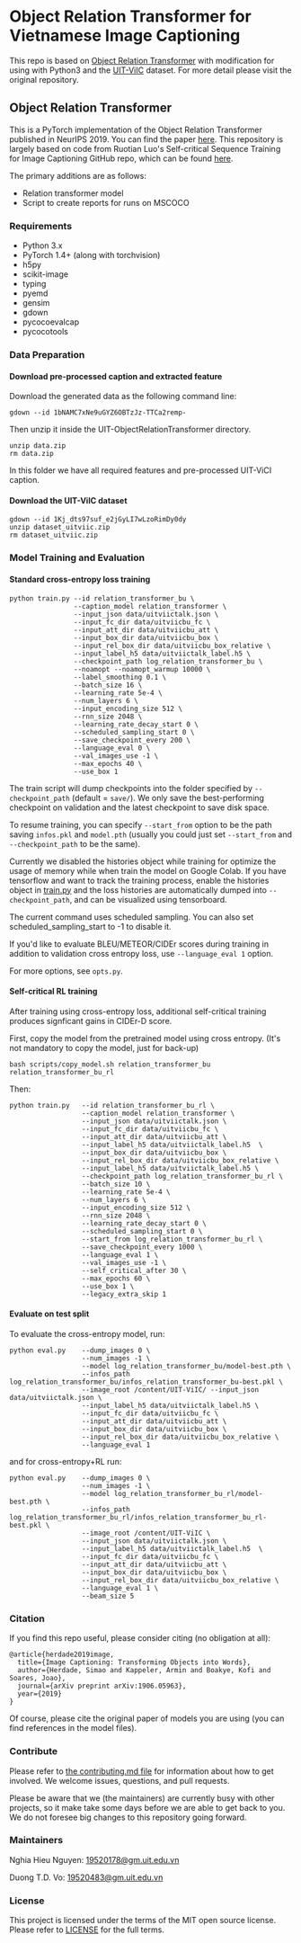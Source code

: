 Object Relation Transformer for Vietnamese Image Captioning
=================
This repo is based on [Object Relation Transformer](https://github.com/yahoo/object_relation_transformer) with modification for using with Python3 and the [UIT-ViIC](https://arxiv.org/abs/2002.00175) dataset. For more detail please visit the original repository.

## Object Relation Transformer

This is a PyTorch implementation of the Object Relation Transformer published in NeurIPS 2019. You can find the paper [here](https://papers.nips.cc/paper/9293-image-captioning-transforming-objects-into-words.pdf). This repository is largely based on code from Ruotian Luo's Self-critical Sequence Training for Image Captioning GitHub repo, which can be found [here](https://github.com/ruotianluo/self-critical.pytorch).

The primary additions are as follows:
* Relation transformer model
* Script to create reports for runs on MSCOCO


### Requirements
* Python 3.x
* PyTorch 1.4+ (along with torchvision)
* h5py
* scikit-image
* typing
* pyemd
* gensim
* gdown
* pycocoevalcap
* pycocotools

### Data Preparation

#### Download pre-processed caption and extracted feature

Download the generated data as the following command line:
```
gdown --id 1bNAMC7xNe9uGYZ6OBTzJz-TTCa2remp-
```

Then unzip it inside the UIT-ObjectRelationTransformer directory.

```
unzip data.zip
rm data.zip
```

In this folder we have all required features and pre-processed UIT-ViCI caption.

#### Download the UIT-ViIC dataset

```
gdown --id 1Kj_dts97suf_e2jGyLI7wLzoRimDy0dy
unzip dataset_uitviic.zip
rm dataset_uitviic.zip
```

### Model Training and Evaluation

#### Standard cross-entropy loss training

```
python train.py --id relation_transformer_bu \
                --caption_model relation_transformer \
                --input_json data/uitviictalk.json \
                --input_fc_dir data/uitviicbu_fc \
                --input_att_dir data/uitviicbu_att \
                --input_box_dir data/uitviicbu_box \
                --input_rel_box_dir data/uitviicbu_box_relative \
                --input_label_h5 data/uitviictalk_label.h5 \
                --checkpoint_path log_relation_transformer_bu \
                --noamopt --noamopt_warmup 10000 \
                --label_smoothing 0.1 \
                --batch_size 16 \
                --learning_rate 5e-4 \
                --num_layers 6 \
                --input_encoding_size 512 \
                --rnn_size 2048 \
                --learning_rate_decay_start 0 \
                --scheduled_sampling_start 0 \
                --save_checkpoint_every 200 \
                --language_eval 0 \
                --val_images_use -1 \
                --max_epochs 40 \
                --use_box 1
```

The train script will dump checkpoints into the folder specified by `--checkpoint_path` (default = `save/`). We only save the best-performing checkpoint on validation and the latest checkpoint to save disk space.

To resume training, you can specify `--start_from` option to be the path saving `infos.pkl` and `model.pth` (usually you could just set `--start_from` and `--checkpoint_path` to be the same).

Currently we disabled the histories object while training for optimize the usage of memory while when train the model on Google Colab. If you have tensorflow and want to track the training process, enable the histories object in [train.py](train.py) and the loss histories are automatically dumped into `--checkpoint_path`, and can be visualized using tensorboard.

The current command uses scheduled sampling. You can also set scheduled_sampling_start to -1 to disable it.

If you'd like to evaluate BLEU/METEOR/CIDEr scores during training in addition to validation cross entropy loss, use `--language_eval 1` option.

For more options, see `opts.py`.

#### Self-critical RL training

After training using cross-entropy loss, additional self-critical training produces signficant gains in CIDEr-D score.

First, copy the model from the pretrained model using cross entropy. (It's not mandatory to copy the model, just for back-up)

```
bash scripts/copy_model.sh relation_transformer_bu relation_transformer_bu_rl
```

Then:

```
python train.py   --id relation_transformer_bu_rl \
                  --caption_model relation_transformer \
                  --input_json data/uitviictalk.json \
                  --input_fc_dir data/uitviicbu_fc \
                  --input_att_dir data/uitviicbu_att \
                  --input_label_h5 data/uitviictalk_label.h5  \
                  --input_box_dir data/uitviicbu_box \
                  --input_rel_box_dir data/uitviicbu_box_relative \
                  --input_label_h5 data/uitviictalk_label.h5 \
                  --checkpoint_path log_relation_transformer_bu_rl \
                  --batch_size 10 \
                  --learning_rate 5e-4 \
                  --num_layers 6 \
                  --input_encoding_size 512 \
                  --rnn_size 2048 \
                  --learning_rate_decay_start 0 \
                  --scheduled_sampling_start 0 \
                  --start_from log_relation_transformer_bu_rl \
                  --save_checkpoint_every 1000 \
                  --language_eval 1 \
                  --val_images_use -1 \
                  --self_critical_after 30 \
                  --max_epochs 60 \
                  --use_box 1 \
                  --legacy_extra_skip 1
```

#### Evaluate on test split
To evaluate the cross-entropy model, run:

```
python eval.py    --dump_images 0 \
                  --num_images -1 \
                  --model log_relation_transformer_bu/model-best.pth \
                  --infos_path log_relation_transformer_bu/infos_relation_transformer_bu-best.pkl \
                  --image_root /content/UIT-ViIC/ --input_json data/uitviictalk.json \
                  --input_label_h5 data/uitviictalk_label.h5 \
                  --input_fc_dir data/uitviicbu_fc \
                  --input_att_dir data/uitviicbu_att \
                  --input_box_dir data/uitviicbu_box \
                  --input_rel_box_dir data/uitviicbu_box_relative \
                  --language_eval 1
```

and for cross-entropy+RL run:

```
python eval.py    --dump_images 0 \
                  --num_images -1 \
                  --model log_relation_transformer_bu_rl/model-best.pth \
                  --infos_path log_relation_transformer_bu_rl/infos_relation_transformer_bu_rl-best.pkl \
                  --image_root /content/UIT-ViIC \
                  --input_json data/uitviictalk.json \
                  --input_label_h5 data/uitviictalk_label.h5  \
                  --input_fc_dir data/uitviicbu_fc \
                  --input_att_dir data/uitviicbu_att \
                  --input_box_dir data/uitviicbu_box \
                  --input_rel_box_dir data/uitviicbu_box_relative \
                  --language_eval 1 \
                  --beam_size 5
```

<!-- ### Model Zoo and Results

The table below presents links to our pre-trained models, as well as results from our paper on the Karpathy test
split. Similar results should be obtained by running the respective commands in
[neurips_training_runs.sh](neurips_training_runs.sh). As learning rate scheduling was not fully optimized, these
values should only serve as a reference/expectation rather than what can be achieved with additional tuning.

The models are Copyright Verizon Media, licensed under the terms of the CC-BY-4.0 license. See associated
[license file](LICENSE-CC-BY-4.md).

Algorithm | CIDEr-D |SPICE | BLEU-1 | BLEU-4 | METEOR | ROUGE-L
:-- | :--: | :--: | :--: | :--: | :--: | :--:
[Up-Down + LSTM](http://wpc.D89ED.chicdn.net/00D89ED/object_relation_transformer/models/log_topdown_bu.zip) * | 106.6 | 19.9 | 75.6 | 32.9 | 26.5 | 55.4
[Up-Down + Transformer](http://wpc.D89ED.chicdn.net/00D89ED/object_relation_transformer/models/log_transformer_bu.zip) | 111.0 | 20.9 | 75.0 | 32.8 | 27.5 | 55.6
[Up-Down + Object Relation Transformer](http://wpc.D89ED.chicdn.net/00D89ED/object_relation_transformer/models/log_relation_transformer_bu.zip) | 112.6 | 20.8 | 75.6 |33.5 |27.6 | 56.0
[Up-Down + Object Relation Transformer](http://wpc.D89ED.chicdn.net/00D89ED/object_relation_transformer/models/log_relation_transformer_bu.zip) + Beamsize 2 | 115.4 | 21.2 | 76.6 | 35.5 | 28.0 | 56.6
[Up-Down + Object Relation Transformer + Self-Critical](http://wpc.D89ED.chicdn.net/00D89ED/object_relation_transformer/models/log_relation_transformer_bu_rl.zip) + Beamsize 5 | 128.3 | 22.6 | 80.5 | 38.6 | 28.7 | 58.4

\* Note that the pre-trained Up-Down + LSTM model above produces slightly better results than
reported, as it came from a different training run. We kept the older LSTM results in the table above for consistency
with our paper.

#### Comparative Analysis

In addition, in the paper we also present a head-to-head comparison of the Object Relation Transformer against the "Up-Down + Transformer" model. (Results from the latter model are also included in the table above).
In the paper, we refer to this latter model as "Baseline Transformer", as it does not make use of geometry in its attention definition. The idea of the head-to-head comparison is to better understand the improvement
obtained by adding geometric attention to the Transformer, both quantitatively and qualitatively. The comparison consists of a set of evaluation metrics computed for each model on a per-image basis, as well as aggregated over all images.
It includes the results of paired t-tests, which test for statistically significant differences between the evaluation metrics resulting from each of the models. This comparison can be generated by running the commands in
[neurips_report_comands.sh](neurips_report_commands.sh). The commands first run the two aforementioned models on the MSCOCO test set and then generate the corresponding report containing the complete comparative analysis. -->


### Citation

If you find this repo useful, please consider citing (no obligation at all):

```
@article{herdade2019image,
  title={Image Captioning: Transforming Objects into Words},
  author={Herdade, Simao and Kappeler, Armin and Boakye, Kofi and Soares, Joao},
  journal={arXiv preprint arXiv:1906.05963},
  year={2019}
}
```

Of course, please cite the original paper of models you are using (you can find references in the model files).

### Contribute

Please refer to [the contributing.md file](Contributing.md) for information about how to get involved. We welcome
issues, questions, and pull requests.

Please be aware that we (the maintainers) are currently busy with other projects, so it make take some days before we
are able to get back to you. We do not foresee big changes to this repository going forward.

### Maintainers

Nghia Hieu Nguyen: 19520178@gm.uit.edu.vn

Duong T.D. Vo: 19520483@gm.uit.edu.vn

### License

This project is licensed under the terms of the MIT open source license. Please refer to [LICENSE](LICENSE) for the full terms.
